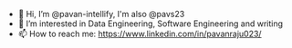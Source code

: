 - 👋 Hi, I’m @pavan-intellify, I'm also @pavs23
- 👀 I’m interested in Data Engineering, Software Engineering and writing
- 📫 How to reach me: https://www.linkedin.com/in/pavanraju023/

<!---
pavan-intellify/pavan-intellify is a ✨ special ✨ repository because its `README.md` (this file) appears on your GitHub profile.
You can click the Preview link to take a look at your changes.
--->
